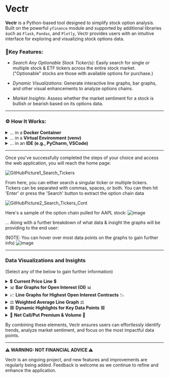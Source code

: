 # Vectr

**Vectr** is a Python-based tool designed to simplify stock option analysis. Built on the powerful `yfinance` module and supported by additional libraries such as `Flask`, `Pandas`, and `Plotly`, Vectr provides users with an intuitive interface for exploring and visualizing stock options data.  

### **🔑Key Features:**
- *Search Any Optionable Stock Ticker(s)*: Easily search for single or multiple stock & ETF tickers across the entire stock market. ("Optionable" stocks are those with available options for purchase.)

- *Dynamic Visualizations*: Generate interactive line graphs, bar graphs, and other visual enhancements to analyze options chains.

- *Market Insights*: Assess whether the market sentiment for a stock is bullish or bearish based on its options data.


------------


### **⚙️ How It Works:**

<details>
  <summary>... in a <b>Docker Container</b></summary>

  1. **Clone the Repository**:
     ```bash
     git clone https://github.com/NickRoccuzzo/Vectr
     cd Vectr
     ```

  2. **Build the Docker Image**:
     ```bash
     docker build -t vectr-app .
     ```

  3. **Run the Docker Container**:
     ```bash
     docker run -d -p 5000:5000 vectr-app
     ```

  4. **Access the Application**:
     - Open your browser and navigate to:
       ```
       http://127.0.0.1:5000
       ```

</details>

<details>
  <summary>... in a <b>Virtual Environment (venv)</b></summary>

  1. **Clone the Repository**:
     ```bash
     git clone https://github.com/NickRoccuzzo/Vectr
     cd Vectr
     ```

  2. **Create and Activate a Virtual Environment**:
     ```bash
     python3 -m venv venv
     source venv/bin/activate  # On Linux/Mac
     .\venv\Scripts\activate   # On Windows
     ```

  3. **Install Dependencies**:
     ```bash
     pip install -r requirements.txt
     ```

  4. **Run the Flask Application**:
     ```bash
     python FlaskAppVectr.py
     ```

  5. **Access the Application**:
     - Open your browser and navigate to:
       ```
       http://127.0.0.1:5000
       ```

  6. **Deactivate the Virtual Environment (when done)**:
     ```bash
     deactivate
     ```

</details>

<details>
  <summary>... in an <b>IDE (e.g., PyCharm, VSCode)</b></summary>

  1. **Clone the Repository**:
     - Use your IDE's terminal or any terminal to clone the repository:
       ```bash
       git clone https://github.com/NickRoccuzzo/Vectr.git
       cd Vectr
       ```

  2. **Open the Project**:
     - Open the cloned directory as a project in your IDE (e.g., **File > Open** in PyCharm or VSCode).

  3. **Optional: Set Up a Virtual Environment**:
     - While not strictly required, it’s recommended to set up a virtual environment to keep dependencies isolated.
     - **In PyCharm**:
       - Go to **File > Settings > Project > Python Interpreter**.
       - Add a new virtual environment or point the interpreter to an existing one.
     - **In VSCode**:
       - Create a virtual environment in the terminal:
         ```bash
         python3 -m venv venv
         ```
       - Activate it:
         ```bash
         source venv/bin/activate  # On Linux/Mac
         .\venv\Scripts\activate   # On Windows
         ```

  4. **Install Dependencies**:
     - If your environment doesn’t already have the necessary packages, install them using:
       ```bash
       pip install -r requirements.txt
       ```

  5. **Run the Application**:
     - Open `FlaskAppVectr.py` in your IDE and click the **Run** button (or use the IDE’s shortcut to run the Python file).

  6. **Access the Application**:
     - Open your browser and navigate to:
       ```
       http://127.0.0.1:5000
       ```

</details>

------------


Once you've successfully completed the steps of your choice and access the web application, you will reach the home page:

![GitHubPicture1_Search_Tickers](https://github.com/user-attachments/assets/cd802404-624d-4f67-8fee-3f6cb3928ed8)

From here, you can either search a singular ticker or multiple tickers.  
Tickers can be separated with commas, spaces, or both.  You can then hit 'Enter' or press the 'Search' button to extract the option chain data

![GitHubPicture2_Search_Tickers_Cont](https://github.com/user-attachments/assets/9a017fa5-f778-4841-97dc-97d072ea6e66)


Here's a sample of the option chain pulled for AAPL stock:
![image](https://github.com/user-attachments/assets/1bf826ca-b889-43fa-9852-6d15e89298a3)


... Along with a further breakdown of what data & insight the graphs will be providing to the end user:

(NOTE: You can hover over most data points on the graphs to gain further info)
![image](https://github.com/user-attachments/assets/081ed27e-ab4a-4a4a-8279-101ae1ba14a4)

------------

### Data Visualizations and Insights
(Select any of the below to gain further information)

<details>
  <summary>💲 <b>Current Price Line</b> 💲</summary>

  - A bright blue horizontal line is plotted on the graph to represent the current price of the stock.
  - This helps users quickly see where the current price stands relative to the available options data.

</details>

<details>
  <summary>📊 <b>Bar Graphs for Open Interest (OI)</b> 📊</summary>

  - Visualize the Open Interest (OI)—the number of contracts currently open for each strike price.
  - Users can hover over each bar to see the cumulative OI # of all **Call** or **Put** contracts for that particular expiration date.
  - Outliers are immediately visible, drawing attention to expiration dates with an unusual amount of interest in one side or the other.

</details>

<details>
  <summary>📈 <b>Line Graphs for Highest Open Interest Contracts</b> 📉</summary>

  - Line graphs are plotted using the **specific Call & Put contracts with the highest Open Interest** at each expiration date.
  - These data points reflect the strike prices that the market considers **most significant**.
  - **For example:** If strike prices are $5, $10, $15, and $20, and the **$10** Call contract & **$5** Put contract have the highest Open Interest, those will be graphed as the key data points for that expiration.

</details>

<details>
  <summary>⚖️ <b>Weighted Average Line Graph</b> ⚖️</summary>

  - This graph provides an "average" view of the market's activity, weighted by Open Interest.
  - Strike prices with higher Open Interest have a greater impact on this line, giving users a clearer sense of market sentiment.
  - Example: If 100 Call contracts are bought at a $100 strike price, and 30 Put contracts are bought at a $50 strike price, the average line will slightly favor the Call options, resulting in an upward movement.

</details>

<details>
  <summary>🟩 <b>Dynamic Highlights for Key Data Points</b> 🟥</summary>

  - Each data point with the highest Open Interest is marked with **dynamic squares** to catch the user's eye.
  - These highlights make it easy to spot which contracts or expiration dates are experiencing significant market activity.

</details>

<details>
  <summary>🐂 <b>Net Call/Put Premium & Volume</b> 🐻</summary>

  - Two annotations in the top-left corner of the Plotly graph display these aggregate values:
    - **Premium**: The total dollar amount spent across the option chain at the time of the query.
    - **Volume**: The total number of contracts purchased at the time of the query.
  - These metrics provide insights into the type of flow the chain is experiencing, helping users determine whether sentiment is more **bullish** or **bearish**.

</details>

By combining these elements, Vectr ensures users can effortlessly identify trends, analyze market sentiment, and focus on the most impactful data points.


------------
**⚠️ WARNING: NOT FINANCIAL ADVICE ⚠️**

Vectr is an ongoing project, and new features and improvements are regularly being added. Feedback is welcome as we continue to refine and enhance the application.
